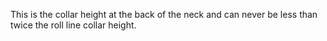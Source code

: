 
This is the collar height at the back of the neck and can never be less than twice the roll line collar height.